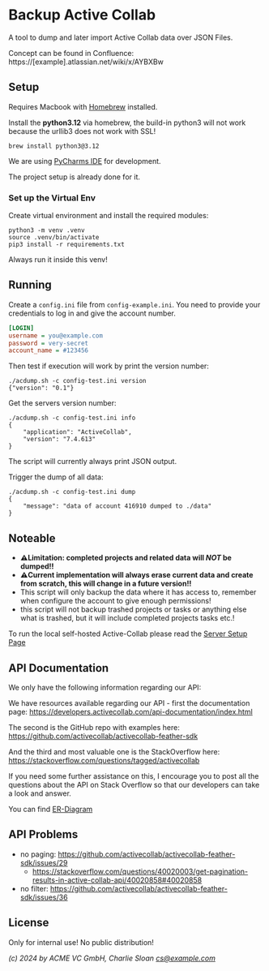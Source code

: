 # Backup Active Collab

A tool to dump and later import Active Collab data over JSON Files.

Concept can be found in
Confluence: https://[example].atlassian.net/wiki/x/AYBXBw

## Setup

Requires Macbook with [Homebrew](https://brew.sh) installed.

Install the **python3.12** via homebrew, the build-in python3 will not
work because the urllib3 does not work with SSL!

```console
brew install python3@3.12
```

We are using [PyCharms IDE](https://www.jetbrains.com/pycharm/) for
development.

The project setup is already done for it.

### Set up the Virtual Env

Create virtual environment and install the required modules:

```console
python3 -m venv .venv
source .venv/bin/activate
pip3 install -r requirements.txt 
```

Always run it inside this venv!


## Running

Create a `config.ini` file from `config-example.ini`. You need to
provide your credentials to log in and give the account number.

```ini
[LOGIN]
username = you@example.com
password = very-secret
account_name = #123456
```

Then test if execution will work by print the version number:

```console
./acdump.sh -c config-test.ini version
{"version": "0.1"}
```

Get the servers version number:

```console
./acdump.sh -c config-test.ini info
{
    "application": "ActiveCollab",
    "version": "7.4.613"
}
```

The script will currently always print JSON output.

Trigger the dump of all data:

```console
./acdump.sh -c config-test.ini dump
{
    "message": "data of account 416910 dumped to ./data"
}
```


## Noteable

- **⚠️Limitation: completed projects and related data will _NOT_ be
  dumped!!**
- **⚠️Current implementation will always erase current data and create
  from scratch, this will change in a future version!!**
- This script will only backup the data where it has access to, remember when configure the account to give enough permissions!
- this script will not backup trashed projects or tasks or anything else
  what is trashed, but it will include completed projects tasks etc.!

To run the local self-hosted Active-Collab please read
the [Server Setup Page](./ActiveCollabServer/docs/Setup.md)

## API Documentation

We only have the following information regarding our API:

We have resources available regarding our API - first the documentation page: https://developers.activecollab.com/api-documentation/index.html

The second is the GitHub repo with examples here: https://github.com/activecollab/activecollab-feather-sdk

And the third and most valuable one is the StackOverflow here: https://stackoverflow.com/questions/tagged/activecollab

If you need some further assistance on this, I encourage you to post all the questions about the API on Stack Overflow so that our developers can take a look and answer.

You can find [ER-Diagram](AcObjects.md)

## API Problems

- no paging: https://github.com/activecollab/activecollab-feather-sdk/issues/29
  - https://stackoverflow.com/questions/40020003/get-pagination-results-in-active-collab-api/40020858#40020858
- no filter: https://github.com/activecollab/activecollab-feather-sdk/issues/36

## License

Only for internal use!  No public distribution!

_(c) 2024 by ACME VC GmbH, Charlie Sloan <cs@example.com>_
